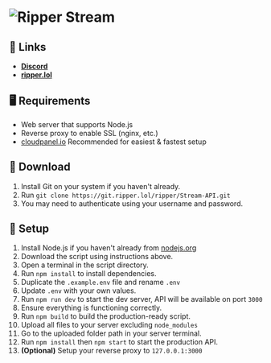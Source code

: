 # ![Ripper Stream](https://cdn.ripper.lol/media/streaming-screenshot-1-2023-03-17.png)

## 🔗 Links
- **[Discord](https://ripper.lol/discord.html)**
- **[ripper.lol](https://ripper.lol)**

## 🖥️ Requirements
- Web server that supports Node.js
- Reverse proxy to enable SSL (nginx, etc.)
- [cloudpanel.io](https://cloudpanel.io) Recommended for easiest & fastest setup

## 📂 Download

1. Install Git on your system if you haven't already.
2. Run `git clone https://git.ripper.lol/ripper/Stream-API.git`
3. You may need to authenticate using your username and password.

## 🔧 Setup
1. Install Node.js if you haven't already from [nodejs.org](https://nodejs.org)
2. Download the script using instructions above.
3. Open a terminal in the script directory.
4. Run `npm install` to install dependencies.
5. Duplicate the `.example.env` file and rename `.env`
6. Update `.env` with your own values.
7. Run `npm run dev` to start the dev server, API will be available on port `3000`
8. Ensure everything is functioning correctly.
9. Run `npm build` to build the production-ready script.
10. Upload all files to your server excluding `node_modules`
11. Go to the uploaded folder path in your server terminal.
12. Run `npm install` then `npm start` to start the production API.
13. **(Optional)** Setup your reverse proxy to `127.0.0.1:3000`